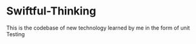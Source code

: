 # Swiftful-Thinking
This is the codebase of new technology learned by me in the form of unit Testing
